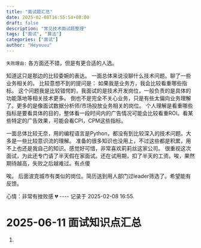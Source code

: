 ```yaml
---
title: "面试题汇总"
date: 2025-02-08T16:55:54+08:00
draft: false
description: "常见技术面试题整理"
tags: ["面试", "算法"]
categories: ["面试"]
author: "Heyuuuu"
---
```



<!-- ### 记录一下面试 -->

<!-- ##### 面试莉莉丝 -- 失败 -->

`失败理由:` 各方面还不错，但是有更合适的人选。

知道这只是那边的比较委婉的表达。 一面总体来说没聊什么技术问题。聊了一些业务相关的。
比较意想不到的提问是： 如果我是业务方，我会比较看重哪些指标。 这个问题我是比较错愕的，我面试的是技术开发岗位，一般负责的是具体的功能落地等相关技术更多。
倒也不是完全不关心业务，只是有些太偏向业务理解了。更多的是像面试数据分析师/市场投放业务相关的岗位。
个人理解是看重哪些指标是要看具体的目的，整体看一段时间内的广告情况可能会比较看重ROI。看某些特定的广告效果，可能会看CPI，CPM这些指标。


一面总体比较无奈，用的编程语言是Python，都没有到比较深入的技术问题。大多是一些比较意识流的理解。 准备的很多知识也没用上，不过这些都是积累，用不上也还是我自己的知识。感觉好可惜，非常喜欢莉莉丝这家公司。
很重视这次面试，为此还专门请了半天假在家面试。还在试用期，扣了半天的工资。唉，果然期待越高，失败之后越难过。有点傻


唉。 后面波克城市有类似的岗位。简历送到用人部门过leader筛选了。希望能有反馈。

心情：非常有挫败感 💔
---- 记录于 2025-02-08 16:55.




























# 2025-06-11 面试知识点汇总
1. 